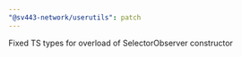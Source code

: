 ```yaml
---
"@sv443-network/userutils": patch
---
```


Fixed TS types for overload of SelectorObserver constructor

